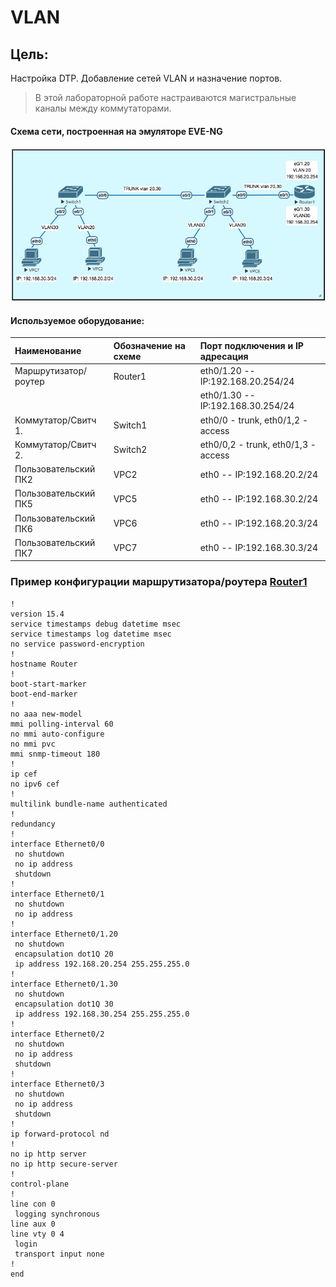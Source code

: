 # VLAN

## Цель:
Настройка DTP.
Добавление сетей VLAN и назначение портов.

> В этой лабораторной работе настраиваются магистральные каналы между коммутаторами.


#### Схема сети, построенная на эмуляторе EVE-NG
![](https://github.com/Samurai1135/otus-network-engeneer/blob/73da4c02996a5d358a01fa937864a16ec8272ce5/Lab-01/NetworkScheme/%D0%A1%D1%85%D0%B5%D0%BC%D0%B0%20%D1%81%D0%B5%D1%82%D0%B8%20%D0%B2%20EVE-ng.png)



#### Используемое оборудование:

| Наименование       | Обозначение на схеме |  Порт подключения и    IP адресация |
| :----------------- | :------------------- | :---------------------------------- |
|Маршрутизатор/роутер| Router1              |  eth0/1.20 -- IP:192.168.20.254/24  |  
|                    |                      |  eth0/1.30 --  IP:192.168.30.254/24 |
|Коммутатор/Свитч 1. | Switch1              |  eth0/0 - trunk, eth0/1,2 - access  |
|Коммутатор/Свитч 2. | Switch2              |  eth0/0,2 - trunk, eth0/1,3 - access|
|Пользовательский ПК2| VPC2                 |  eth0 -- IP:192.168.20.2/24         |
|Пользовательский ПК5| VPC5                 |  eth0 -- IP:192.168.30.2/24         |
|Пользовательский ПК6| VPC6                 |  eth0 -- IP:192.168.20.3/24         | 
|Пользовательский ПК7| VPC7                 |  eth0 -- IP:192.168.30.3/24         |



### Пример конфигурации маршрутизатора/роутера [Router1](https://github.com/Samurai1135/otus-network-engeneer/blob/5d99e9ae3b454713c38ee46384ad0a144e1dccd8/Lab-01/Configs/R1)

~~~
!
version 15.4
service timestamps debug datetime msec
service timestamps log datetime msec
no service password-encryption
!
hostname Router
!
boot-start-marker
boot-end-marker
!
no aaa new-model
mmi polling-interval 60
no mmi auto-configure
no mmi pvc
mmi snmp-timeout 180
!
ip cef
no ipv6 cef
!
multilink bundle-name authenticated
!
redundancy
!
interface Ethernet0/0
 no shutdown
 no ip address
 shutdown
!
interface Ethernet0/1
 no shutdown
 no ip address
!
interface Ethernet0/1.20
 no shutdown
 encapsulation dot1Q 20
 ip address 192.168.20.254 255.255.255.0
!
interface Ethernet0/1.30
 no shutdown
 encapsulation dot1Q 30
 ip address 192.168.30.254 255.255.255.0
!
interface Ethernet0/2
 no shutdown
 no ip address
 shutdown
!
interface Ethernet0/3
 no shutdown
 no ip address
 shutdown
!
ip forward-protocol nd
!
no ip http server
no ip http secure-server
!
control-plane
!
line con 0
 logging synchronous
line aux 0
line vty 0 4
 login
 transport input none
!
end
~~~
